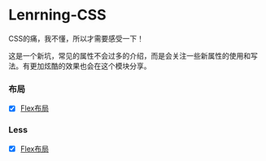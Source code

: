 # Lenrning-CSS

CSS的痛，我不懂，所以才需要感受一下！

这是一个新坑，常见的属性不会过多的介绍，而是会关注一些新属性的使用和写法。有更加炫酷的效果也会在这个模块分享。

### 布局

* [x] [Flex布局](https://github.com/RenYanlong/Happy-Learning-Web/blob/master/CSS/Layout/Flex布局.md)


### Less

* [x] [Flex布局](https://github.com/RenYanlong/Happy-Learning-Web/blob/master/CSS/Less/Less.md)
